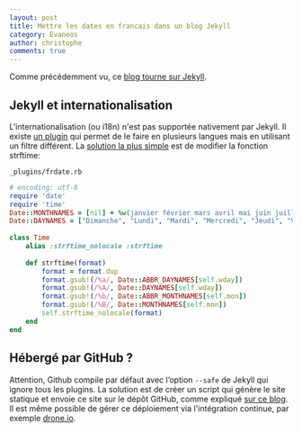 ```yaml
---
layout: post
title: Mettre les dates en francais dans un blog Jekyll
category: Evaneos
author: christophe
comments: true
---
```

Comme précédemment vu, ce [blog tourne sur Jekyll](/configurer-un-blog-jekyll-2014-04-04/).

## Jekyll et internationalisation

L'internationalisation (ou i18n) n'est pas supportée nativement par Jekyll. Il existe [un plugin](https://github.com/gacha/gacha.id.lv/blob/master/_plugins/i18n_filter.rb) qui permet de le faire en plusieurs langues mais en utilisant un filtre différent. La [solution la plus simple](https://gist.github.com/remiprev/2665712) est de modifier la fonction strftime:

    _plugins/frdate.rb
```ruby
# encoding: utf-8
require 'date'
require 'time'
Date::MONTHNAMES = [nil] + %w(janvier février mars avril mai juin juillet août septembre octobre novembre décembre)
Date::DAYNAMES = ["Dimanche", "Lundi", "Mardi", "Mercredi", "Jeudi", "Vendredi", "Samedi"]
 
class Time
    alias :strftime_nolocale :strftime
 
    def strftime(format)
        format = format.dup
        format.gsub!(/%a/, Date::ABBR_DAYNAMES[self.wday])
        format.gsub!(/%A/, Date::DAYNAMES[self.wday])
        format.gsub!(/%b/, Date::ABBR_MONTHNAMES[self.mon])
        format.gsub!(/%B/, Date::MONTHNAMES[self.mon])
        self.strftime_nolocale(format)
    end
end
```


## Hébergé par GitHub ?

Attention, Github compile par défaut avec l’option ```--safe``` de Jekyll qui ignore tous les plugins. La solution est de créer un script qui génère le site statique et envoie ce site sur le dépôt GitHub, comme expliqué [sur ce blog](http://arademaker.github.io/blog/2011/12/01/github-pages-jekyll-plugins.html). Il est même possible de gérer ce déploiement via l'intégration continue, par exemple [drone.io](http://drone.io).
